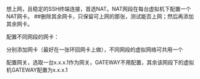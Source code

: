想上网，且稳定的SSH终端连接，首选NAT。NAT网段在每台虚拟机下配置一个NAT网卡。
##删除其余网卡，只保留可上网的那张，测试能否上网；然后再添加其余网卡。


配置不同网段的网卡：

分别添加网卡（最好在一张环回网卡上做），不同网段的虚拟网络可共用一个

配置网关，选取一台x.x.x.1作为网关，GATEWAY不用配置，其余该网段下的虚拟机GATEWAY配置为x.x.x.1